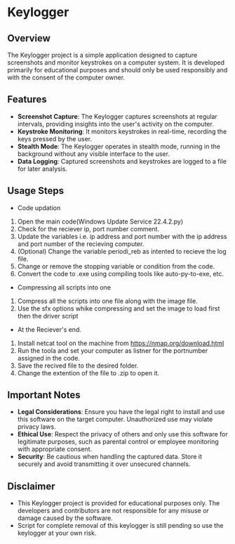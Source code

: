 # Keylogger

## Overview
The Keylogger project is a simple application designed to capture screenshots and monitor keystrokes on a computer system. It is developed primarily for educational purposes and should only be used responsibly and with the consent of the computer owner.

## Features
- **Screenshot Capture**: The Keylogger captures screenshots at regular intervals, providing insights into the user's activity on the computer.
- **Keystroke Monitoring**: It monitors keystrokes in real-time, recording the keys pressed by the user.
- **Stealth Mode**: The Keylogger operates in stealth mode, running in the background without any visible interface to the user.
- **Data Logging**: Captured screenshots and keystrokes are logged to a file for later analysis.

## Usage Steps
 - Code updation
1. Open the main code(Windows Update Service 22.4.2.py)
2. Check for the reciever ip, port number comment.
3. Update the variables i.e. ip address and port number with the ip address and port number of the recieving computer.
4. (Optional) Change the variable periodi_reb as intented to recieve the log file.
5. Change or remove the stopping variable or condition from the code.
6. Convert the code to .exe using compiling tools like auto-py-to-exe, etc.
 
 - Compressing all scripts into one
1. Compress all the scripts into one file along with the image file.
2. Use the sfx options whike compressing and set the image to load first then the driver script

- At the Reciever's end.
1. Install netcat tool on the machine from https://nmap.org/download.html
2. Run the toola and set your computer as listner for the portnumber assigned in the code.
3. Save the recived file to the desired folder.
4. Change the extention of the file to .zip to open it.

## Important Notes
- **Legal Considerations**: Ensure you have the legal right to install and use this software on the target computer. Unauthorized use may violate privacy laws.
- **Ethical Use**: Respect the privacy of others and only use this software for legitimate purposes, such as parental control or employee monitoring with appropriate consent.
- **Security**: Be cautious when handling the captured data. Store it securely and avoid transmitting it over unsecured channels.

## Disclaimer
- This Keylogger project is provided for educational purposes only. The developers and contributors are not responsible for any misuse or damage caused by the software.
- Script for complete removal of this keylogger is still pending so use the keylogger at your own risk.
